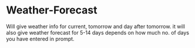 # Weather-Forecast

Will give weather info for current, tomorrow and day after tomorrow.
it will also give weather forecast for 5-14 days depends on how much no. of days you have entered in prompt.
